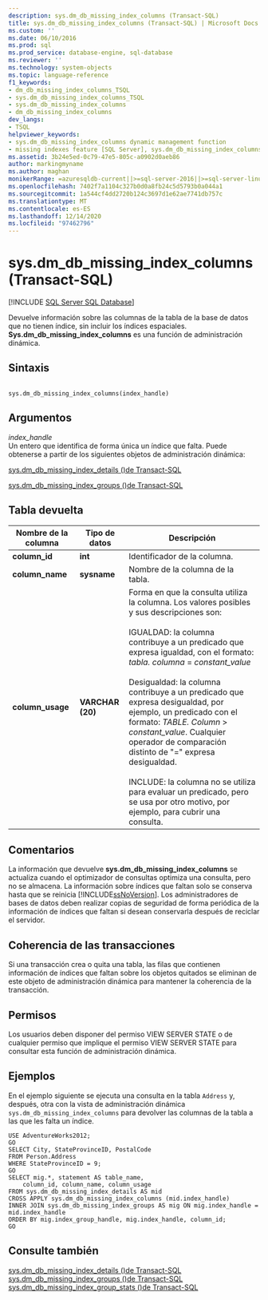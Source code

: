 ```yaml
---
description: sys.dm_db_missing_index_columns (Transact-SQL)
title: sys.dm_db_missing_index_columns (Transact-SQL) | Microsoft Docs
ms.custom: ''
ms.date: 06/10/2016
ms.prod: sql
ms.prod_service: database-engine, sql-database
ms.reviewer: ''
ms.technology: system-objects
ms.topic: language-reference
f1_keywords:
- dm_db_missing_index_columns_TSQL
- sys.dm_db_missing_index_columns_TSQL
- sys.dm_db_missing_index_columns
- dm_db_missing_index_columns
dev_langs:
- TSQL
helpviewer_keywords:
- sys.dm_db_missing_index_columns dynamic management function
- missing indexes feature [SQL Server], sys.dm_db_missing_index_columns dynamic management function
ms.assetid: 3b24e5ed-0c79-47e5-805c-a0902d0aeb86
author: markingmyname
ms.author: maghan
monikerRange: =azuresqldb-current||>=sql-server-2016||>=sql-server-linux-2017||=azuresqldb-mi-current
ms.openlocfilehash: 7402f7a1104c327b0d0a8fb24c5d5793b0a044a1
ms.sourcegitcommit: 1a544cf4dd2720b124c3697d1e62ae7741db757c
ms.translationtype: MT
ms.contentlocale: es-ES
ms.lasthandoff: 12/14/2020
ms.locfileid: "97462796"
---
```

# <a name="sysdm_db_missing_index_columns-transact-sql"></a>sys.dm_db_missing_index_columns (Transact-SQL)
[!INCLUDE [SQL Server SQL Database](../../includes/applies-to-version/sql-asdb.md)]

  Devuelve información sobre las columnas de la tabla de la base de datos que no tienen índice, sin incluir los índices espaciales. **Sys.dm_db_missing_index_columns** es una función de administración dinámica.  

## <a name="syntax"></a>Sintaxis  
  
```  
  
sys.dm_db_missing_index_columns(index_handle)  
```  
  
## <a name="arguments"></a>Argumentos  
 *index_handle*  
 Un entero que identifica de forma única un índice que falta. Puede obtenerse a partir de los siguientes objetos de administración dinámica:  
  
 [sys.dm_db_missing_index_details &#40;&#41;de Transact-SQL ](../../relational-databases/system-dynamic-management-views/sys-dm-db-missing-index-details-transact-sql.md)  
  
 [sys.dm_db_missing_index_groups &#40;&#41;de Transact-SQL ](../../relational-databases/system-dynamic-management-views/sys-dm-db-missing-index-groups-transact-sql.md)  
  
## <a name="table-returned"></a>Tabla devuelta  
  
|Nombre de la columna|Tipo de datos|Descripción|  
|-----------------|---------------|-----------------|  
|**column_id**|**int**|Identificador de la columna.|  
|**column_name**|**sysname**|Nombre de la columna de la tabla.|  
|**column_usage**|**VARCHAR (20)**|Forma en que la consulta utiliza la columna. Los valores posibles y sus descripciones son:<br /><br /> IGUALDAD: la columna contribuye a un predicado que expresa igualdad, con el formato: <br />                        *tabla. columna*  =  *constant_value*<br /><br /> Desigualdad: la columna contribuye a un predicado que expresa desigualdad, por ejemplo, un predicado con el formato: *TABLE. Column*  >  *constant_value*. Cualquier operador de comparación distinto de "=" expresa desigualdad.<br /><br /> INCLUDE: la columna no se utiliza para evaluar un predicado, pero se usa por otro motivo, por ejemplo, para cubrir una consulta.|  
  
## <a name="remarks"></a>Comentarios  
 La información que devuelve **sys.dm_db_missing_index_columns** se actualiza cuando el optimizador de consultas optimiza una consulta, pero no se almacena. La información sobre índices que faltan solo se conserva hasta que se reinicia [!INCLUDE[ssNoVersion](../../includes/ssnoversion-md.md)]. Los administradores de bases de datos deben realizar copias de seguridad de forma periódica de la información de índices que faltan si desean conservarla después de reciclar el servidor.  
  
## <a name="transaction-consistency"></a>Coherencia de las transacciones  
 Si una transacción crea o quita una tabla, las filas que contienen información de índices que faltan sobre los objetos quitados se eliminan de este objeto de administración dinámica para mantener la coherencia de la transacción.  
  
## <a name="permissions"></a>Permisos  
 Los usuarios deben disponer del permiso VIEW SERVER STATE o de cualquier permiso que implique el permiso VIEW SERVER STATE para consultar esta función de administración dinámica.  
  
## <a name="examples"></a>Ejemplos  
 En el ejemplo siguiente se ejecuta una consulta en la tabla `Address` y, después, otra con la vista de administración dinámica `sys.dm_db_missing_index_columns` para devolver las columnas de la tabla a las que les falta un índice.  
  
```  
USE AdventureWorks2012;  
GO  
SELECT City, StateProvinceID, PostalCode  
FROM Person.Address  
WHERE StateProvinceID = 9;  
GO  
SELECT mig.*, statement AS table_name,  
    column_id, column_name, column_usage  
FROM sys.dm_db_missing_index_details AS mid  
CROSS APPLY sys.dm_db_missing_index_columns (mid.index_handle)  
INNER JOIN sys.dm_db_missing_index_groups AS mig ON mig.index_handle = mid.index_handle  
ORDER BY mig.index_group_handle, mig.index_handle, column_id;  
GO  
```  
  
## <a name="see-also"></a>Consulte también  
 [sys.dm_db_missing_index_details &#40;&#41;de Transact-SQL ](../../relational-databases/system-dynamic-management-views/sys-dm-db-missing-index-details-transact-sql.md)   
 [sys.dm_db_missing_index_groups &#40;&#41;de Transact-SQL ](../../relational-databases/system-dynamic-management-views/sys-dm-db-missing-index-groups-transact-sql.md)   
 [sys.dm_db_missing_index_group_stats &#40;&#41;de Transact-SQL ](../../relational-databases/system-dynamic-management-views/sys-dm-db-missing-index-group-stats-transact-sql.md)  
  
  
